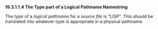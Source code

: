 **19.3.1.1.4 The Type part of a Logical Pathname Namestring** 

The *type* of a *logical pathname* for a *source file* is "LISP". This should be translated into whatever type is appropriate in a physical pathname. 

